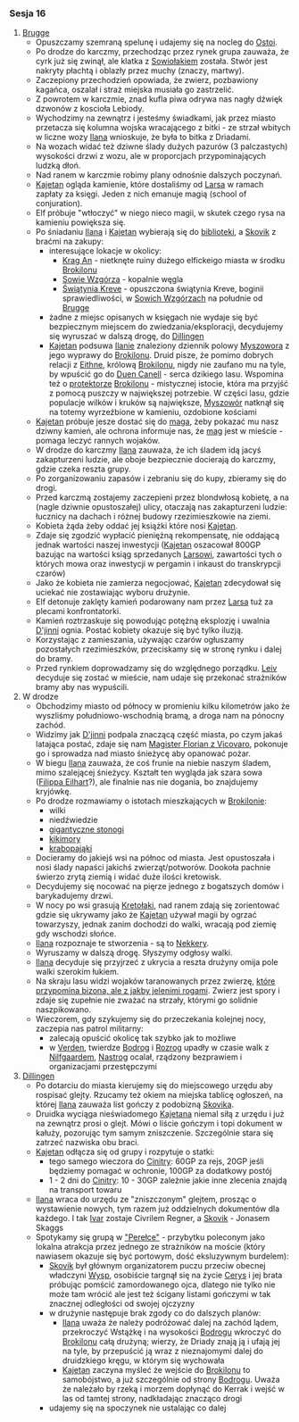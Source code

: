 ### Sesja 16
1. [Brugge](#l_m_brugge)
	* Opuszczamy szemraną spelunę i udajemy się na nocleg do [Ostoi](#l_ostoja).
	* Po drodze do karczmy, przechodząc przez rynek grupa zauważa, że cyrk już się zwinął, ale klatka z [Sowiołakiem](#b_sowiolak) została. Stwór jest nakryty płachtą i oblazły przez muchy (znaczy, martwy). 
	* Zaczepiony przechodzień opowiada, że zwierz, pozbawiony kagańca, oszalał i straż miejska musiała go zastrzelić.
	* Z powrotem w karczmie, znad kufla piwa odrywa nas nagły dźwięk dzwonów z koscioła Lebiody. 
	* Wychodzimy na zewnątrz i jesteśmy świadkami, jak przez miasto przetacza się kolumna wojska wracającego z bitki - ze strzał wbitych w liczne wozy [Ilana](#g_ilana) wnioskuje, że była to bitka z Driadami. 
	* Na wozach widać też dziwne ślady dużych pazurów (3 palczastych) wysokości drzwi z wozu, ale w proporcjach przypominających ludzką dłoń. 
	* Nad ranem w karczmie robimy plany odnośnie dalszych poczynań. 
	* [Kajetan](#g_kajetan) ogląda kamienie, które dostaliśmy od [Larsa](#p_lars) w ramach zapłaty za księgi. Jeden z nich emanuje magią (school of conjuration). 
	* Elf próbuje "wtłoczyć" w niego nieco magii, w skutek czego rysa na kamieniu powiększa się.
	* Po śniadaniu [Ilana](#g_ilana) i [Kajetan](#g_kajetan) wybierają się do [biblioteki](#l_biblioteka), a [Skovik](#p_skovik) z braćmi na zakupy:
		* interesujące lokacje w okolicy:
			* [Krag An](#l_krag_an) - nietknęte ruiny dużego elfickeigo miasta w środku [Brokilonu](#l_brokilon)
			* [Sowie Wzgórza](#l_sowie_wzgorza) - kopalnie węgla
			* [Świątynia Kreve](#l_swiatynia_kreve) - opuszczona świątynia Kreve, boginii sprawiedliwości, w [Sowich Wzgórzach](#l_sowie_wzgorza) na południe od [Brugge](#l_m_brugge)
		* żadne z miejsc opisanych w księgach nie wydaje się być bezpiecznym miejscem do zwiedzania/eksploracji, decydujemy się wyruszać w dalszą drogę, do [Dillingen](#l_dillingen)
		* [Kajetan](#g_kajetan) podsuwa [Ilanie](#g_ilana) znaleziony dziennik polowy [Myszowora](#p_myszowor) z jego wyprawy do [Brokilonu](#l_brokilon). Druid pisze, że pomimo dobrych relacji z [Eithne](#p_eithne), królową [Brokilonu](#l_brokilon), nigdy nie zaufano mu na tyle, by wpuścić go do [Duen Canell](#l_duen_canell) - serca dzikiego lasu. Wspomina też o [protektorze](#b_bizoktor) [Brokilonu](#l_brokilon) - mistycznej istocie, która ma przyjść z pomocą puszczy w największej potrzebie. W części lasu, gdzie populacje wilków i kruków są największe, [Myszowór](#p_myszowor) natknął się na totemy wyrzeźbione w kamieniu, ozdobione kościami 
	* [Kajetan](#g_kajetan) próbuje jesze dostać się do [maga](#p_florian_z_vicovaro), żeby pokazać mu nasz dziwny kamień, ale ochrona informuje nas, że [mag](#p_florian_z_vicovaro) jest w mieście - pomaga leczyć rannych wojaków.
	* W drodze do karczmy [Ilana](#g_ilana) zauważa, że ich śladem idą jacyś zakapturzeni ludzie, ale oboje bezpiecznie docierają do karczmy, gdzie czeka reszta grupy.
	* Po zorganizowaniu zapasów i zebraniu się do kupy, zbieramy się do drogi. 
	* Przed karczmą zostajemy zaczepieni przez blondwłosą kobietę, a na (nagle dziwnie opustoszałej) ulicy, otaczają nas zakapturzeni ludzie: łucznicy na dachach i różnej budowy rzezimieszkowie na ziemi.
	* Kobieta żąda żeby oddać jej książki które nosi [Kajetan](#g_kajetan). 
	* Zdaje się zgodzić wypłacić pieniężną rekompensatę, nie oddającą jednak wartości naszej inwestycji ([Kajetan](#g_kajetan) oszacował 800GP bazując na wartości ksiąg sprzedanych [Larsowi](#p_lars), zawartości tych o których mowa oraz inwestycji w pergamin i inkaust do transkrypcji czarów)
	* Jako że kobieta nie zamierza negocjować, [Kajetan](#g_kajetan) zdecydował się uciekać nie zostawiając wyboru drużynie. 
	* Elf detonuje zaklęty kamień podarowany nam przez [Larsa](#p_lars) tuż za plecami konfrontatorki.
	* Kamień roztrzaskuje się powodując potężną eksplozję i uwalnia [D'jinni](#b_djinni) ognia. Postać kobiety okazuje się być tylko iluzją.
	* Korzystając z zamieszania, używając czarów ogłuszamy pozostałych rzezimieszków, przeciskamy się w stronę rynku i dalej do bramy.
	* Przed rynkiem doprowadzamy się do względnego porządku. [Leiv](#p_leiv) decyduje się zostać w mieście, nam udaje się przekonać strażników bramy aby nas wypuścili.
2. W drodze
	* Obchodzimy miasto od północy w promieniu kilku kilometrów jako że wyszliśmy południowo-wschodnią bramą, a droga nam na pónocny zachód.
	* Widzimy jak [D'jinni](#b_djinni) podpala znaczącą część miasta, po czym jakaś latająca postać, zdaje się nam [Magister Florian z Vicovaro](#p_florian_z_vicovaro), pokonuje go i sprowadza nad miasto śnieżycę aby opanować pożar.
	* W biegu [Ilana](#g_ilana) zauważa, że coś frunie na niebie naszym śladem, mimo szalejącej śnieżycy. Kształt ten wygląda jak szara sowa ([Filippa Eilhart](#p_filippa_eilhart)?), ale finalnie nas nie dogania, bo znajdujemy kryjówkę.
	* Po drodze rozmawiamy o istotach mieszkających w [Brokilonie](#l_brokilon):
		* wilki
		* niedźwiedzie
		* [gigantyczne stonogi](#b_stonoga)
		* [kikimory](#b_kikimora)
		* [krabopająki](#b_krabopajak)
	* Docieramy do jakiejś wsi na północ od miasta. Jest opustoszała i nosi ślady napaści jakichś zwierząt/potworów. Dookoła pachnie świerzo zrytą ziemią i widać duże ilości kretowisk.
	* Decydujemy się nocować na pięrze jednego z bogatszych domów i barykadujemy drzwi.
	* W nocy po wsi grasują [Kretołaki](#b_nekker), nad ranem zdają się zorientować gdzie się ukrywamy jako że [Kajetan](#g_kajetan) używał magii by ogrzać towarzyszy, jednak zanim dochodzi do walki, wracają pod ziemię gdy wschodzi słońce. 
	* [Ilana](#g_ilana) rozpoznaje te stworzenia - są to [Nekkery](#b_nekker).
	* Wyruszamy w dalszą drogę. Słyszymy odgłosy walki. 
	* [Ilana](#g_ilana) decyduje się przyjrzeć z ukrycia a reszta drużyny omija pole walki szerokim łukiem. 
	* Na skraju lasu widzi wojaków taranowanych przez zwierzę, [które przypomina bizona, ale z jakby jelenimi rogami](#b_bizoktor). Zwierz jest spory i zdaje się zupełnie nie zważać na strzały, którymi go solidnie naszpikowano.
	* Wieczorem, gdy szykujemy się do przeczekania kolejnej nocy, zaczepia nas patrol militarny:
		* zalecają opuścić okolicę tak szybko jak to możliwe
		* w [Verden](#l_verden), twierdze [Bodrog](#l_bodrog) i [Rozrog](#l_rozrog) upadły w czasie walk z [Nilfgaardem](#l_nilfgaard), [Nastrog](#l_nastrog) ocalał, rządzony bezprawiem i organizacjami przestępczymi
3. [Dillingen](#l_dillingen)
	* Po dotarciu do miasta kierujemy się do miejscowego urzędu aby rospisać glejty. Rzucamy też okiem na miejska tablicę ogłoszeń, na której [Ilana](#g_ilana) zauważa list gończy z podobizną [Skovika](#p_skovik). 
	* Druidka wyciąga nieświadomego [Kajetana](#g_kajetan) niemal siłą z urzędu i już na zewnątrz prosi o glejt. Mówi o liście gończym i topi dokument w kałuży, pozorując tym samym zniszczenie. Szczególnie stara się zatrzeć nazwiska obu braci.
	* [Kajetan](#g_kajetan) odłącza się od grupy i rozpytuje o statki:
		* tego samego wieczora do [Cinitry](#l_cinitra): 60GP za rejs, 20GP jeśli będziemy pomagać w ochronie, 100GP za dodatkowy postój
		* 1 - 2 dni do [Cinitry](#l_cinitra): 10 - 30GP zależnie jakie inne zlecenia znajdą na transport towaru
	* [Ilana](#g_ilana) wraca do urzędu ze "zniszczonym" glejtem, prosząc o wystawienie nowych, tym razem już oddzielnych dokumentów dla każdego. I tak [Ivar](p_ivar) zostaje Civrilem Regner, a [Skovik](#p_skovik) - Jonasem Skaggs
	* Spotykamy się grupą w ["Perełce"](#l_perelka) - przybytku poleconym jako lokalna atrakcja przez jednego ze strażników na moście (który nawiasem okazuje się być portowym, dość eksluzywnym burdelem):
		* [Skovik](#p_skovik) był głównym organizatorem puczu przeciw obecnej władczyni [Wysp](#l_wyspy_skellige), osobiście targnął się na życie [Cerys](#p_cerys) i jej brata próbując pomścić zamordowanego ojca, dlatego nie tylko nie może tam wrócić ale jest też ścigany listami gończymi w tak znacznej odległości od swojej ojczyzny
		* w drużynie następuje brak zgody co do dalszych planów:
			* [Ilana](#g_ilana) uważa że należy podróżować dalej na zachód lądem, przekroczyć Wstążkę i na wysokości [Bodrogu](#l_bodrog) wkroczyć do [Brokilonu](#l_brokilon) całą drużyną; wierzy, że Driady znają ją i ufają jej na tyle, by przepuścić ją wraz z nieznajomymi dalej do druidzkiego kręgu, w którym się wychowała
			* [Kajetan](#g_kajetan) zaczyna myśleć że wejście do [Brokilonu](#l_brokilon) to samobójstwo, a już szczególnie od strony [Bodrogu](#l_bodrog). Uważa że należało by rzeką i morzem dopłynąć do Kerrak i wejść w las od tamtej strony, nadkładając znacząco drogi
		* udajemy się na spoczynek nie ustalając co dalej